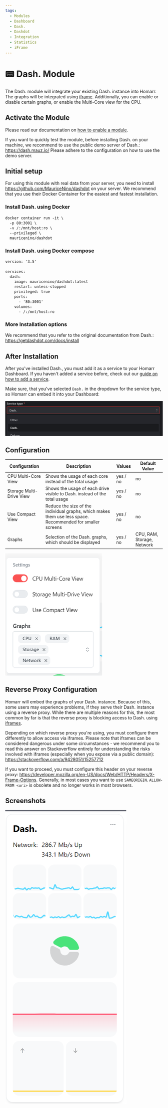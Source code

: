 ```yaml
---
tags:
  - Modules
  - Dashboard
  - Dash.
  - Dashdot
  - Integration
  - Statistics
  - iFrame
---
```


# 📟 Dash. Module

The Dash. module will integrate your existing Dash. instance into Homarr. The graphs will be integrated using [iframe](https://developer.mozilla.org/en-US/docs/Web/HTML/Element/iframe).
Additionally, you can enable or disable certain graphs, or enable the Multi-Core view for the CPU.

## Activate the Module
Please read our documentation on [how to enable a module](./../index.md#activating-a-module).

If you want to quickly test the module, before installing Dash. on your machine, we recommend to use the public demo server of Dash.:
https://dash.mauz.io/
Please adhere to the configuration on how to use the demo server.

## Initial setup
For using this module with real data from your server, you need to install https://github.com/MauriceNino/dashdot on your server. We recommend that you use their Docker Container for the easiest and fastest installation.

### Install Dash. using Docker
```
docker container run -it \
  -p 80:3001 \
  -v /:/mnt/host:ro \
  --privileged \
  mauricenino/dashdot
```

### Install Dash. using Docker compose
``` 
version: '3.5'

services:
  dash:
    image: mauricenino/dashdot:latest
    restart: unless-stopped
    privileged: true
    ports:
      - '80:3001'
    volumes:
      - /:/mnt/host:ro
```

### More Installation options
We recommend that you refer to the original documentation from Dash.:
https://getdashdot.com/docs/install

## After Installation

After you've installed Dash., you must add it as a service to your Homarr Dashboard.
If you haven't added a service before, check out our [guide on how to add a service](./../../introduction/manage-apps.md#adding-your-first-app).

Make sure, that you've selected ``Dash.`` in the dropdown for the service type, so Homarr can embed it into your Dashboard:

![screenshot of dash. service type selected for a service](./img/module-dashdot-service-type.png)

## Configuration
| Configuration         | Description | Values | Default Value |
| --------------------- | ----------- | ------ | ------------- |
| CPU Multi-Core View | Shows the usage of each core instead of the total usage | yes / no | no |
| Storage Multi-Drive View | Shows the usage of each drive visible to Dash. instead of the total usage | yes / no | no |
| Use Compact View | Reduce the size of the individual graphs, which makes them use less space. Recommended for smaller screens | yes / no | no |
| Graphs | Selection of the Dash. graphs, which should be displayed | yes / no | CPU, RAM, Storage, Network |

![dash dot configuration](./img/module-dashdot-configuration.png)

## Reverse Proxy Configuration
Homarr will embed the graphs of your Dash. instance.
Because of this, some users may experience problems, if they serve their Dash. instance using a reverse proxy.
While there are multiple reasons for this, the most common by far is that the reverse proxy is blocking access to Dash. using [iframes](https://developer.mozilla.org/en-US/docs/Web/HTML/Element/iframe).

Depending on which reverse proxy you're using, you must configure them differently to allow access via iframes.
Please note that iframes can be considered dangerous under some circumstances - we recommend you to read this answer on Stackoverflow entirely for understanding the risks involved with iframes (especially when you expose via a public domain): https://stackoverflow.com/a/9428051/15257712

If you want to proceed, you must configure this header on your reverse proxy: https://developer.mozilla.org/en-US/docs/Web/HTTP/Headers/X-Frame-Options. Generally, in most cases you want to use ``SAMEORIGIN``. ``ALLOW-FROM <uri>`` is obsolete and no longer works in most browsers.

## Screenshots

![dash dot module in light mode](./img/module-dashdot-light-mode.png)